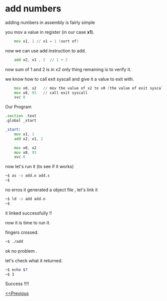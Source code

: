 # add numbers

adding numbers in assembly is fairly simple


you mov a value in register (in our case **x1**). 
```asm
    mov x1, 1 // x1 = 1 (sort of)
```
now we can use add instruction to add.
```asm
    add x2, x1 , 2  // 1 + 2
```


now sum of 1 and 2 is in x2
only thing remaining is to verify it.

we know how to call exit syscall and give it a value to exit with.


```asm
    mov x0, x2   // mov the value of x2 to x0 (the value of exit syscall) 
    mov x8, 93   // call exit syscall
    svc 0
```


Our Program
```asm
.section .text
.global _start

_start:
    mov x1, 1
    add x2, x1, 2

    mov x0, x2
    mov x8, 93
    svc 0

```

now let's run it (to see if it works)

```sh
~$ as -o add.o add.s
~$

```

no erros it generated a object file , let's link it


```sh
~$ ld -o add add.o
~$ 

```

it linked successfully !!

now it is time to run it.

fingers crossed.


```sh
~$ ./add
```

ok no problem .

let's check what it returned.


```sh
~$ echo $?
~$ 3
```
Success !!!!

[<<Previous](/code/page1/page1.md)
